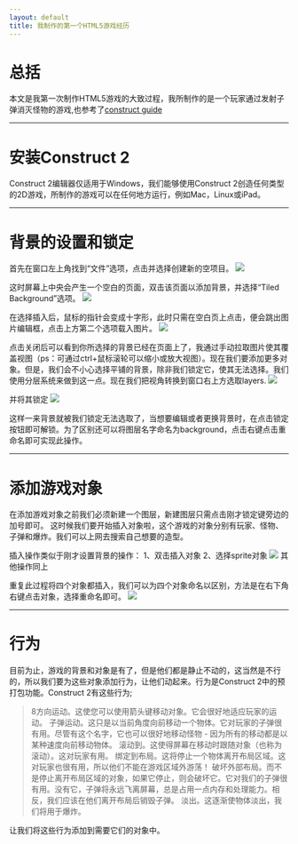 ```yaml
---
layout: default
title: 我制作的第一个HTML5游戏经历
---
```


# **总括**
本文是我第一次制作HTML5游戏的大致过程，我所制作的是一个玩家通过发射子弹消灭怪物的游戏,也参考了[construct guide](https://www.scirra.com/tutorials/37/beginners-guide-to-construct-2/page-1)

---

# **安装Construct 2**
Construct 2编辑器仅适用于Windows，我们能够使用Construct 2创造任何类型的2D游戏，所制作的游戏可以在任何地方运行，例如Mac，Linux或iPad。

---

# **背景的设置和锁定**
首先在窗口左上角找到“文件”选项，点击并选择创建新的空项目。
![](https://raw.githubusercontent.com/YoungAragon/swi-homework/gh-pages/images/lab2-1.png)

这时屏幕上中央会产生一个空白的页面，双击该页面以添加背景，并选择“Tiled Background”选项。
![](https://raw.githubusercontent.com/YoungAragon/swi-homework/gh-pages/images/lab2-2.png)

在选择插入后，鼠标的指针会变成十字形，此时只需在空白页上点击，便会跳出图片编辑框，点击上方第二个选项载入图片。
![](https://raw.githubusercontent.com/YoungAragon/swi-homework/gh-pages/images/lab2-3.png)

点击关闭后可以看到你所选择的背景已经在页面上了，我通过手动拉取图片使其覆盖视图（ps：可通过ctrl+鼠标滚轮可以缩小或放大视图）。现在我们要添加更多对象。但是，我们会不小心选择平铺的背景，除非我们锁定它，使其无法选择。我们使用分层系统来做到这一点。现在我们把视角转换到窗口右上方选取layers.
![](https://raw.githubusercontent.com/YoungAragon/swi-homework/gh-pages/images/lab2-4.png)

并将其锁定
![](https://raw.githubusercontent.com/YoungAragon/swi-homework/gh-pages/images/lab2-5.png)

这样一来背景就被我们锁定无法选取了，当想要编辑或者更换背景时，在点击锁定按钮即可解锁。为了区别还可以将图层名字命名为background，点击右键点击重命名即可实现此操作。

---

# **添加游戏对象**
在添加游戏对象之前我们必须新建一个图层，新建图层只需点击刚才锁定键旁边的加号即可。 这时候我们要开始插入对象啦，这个游戏的对象分别有玩家、怪物、子弹和爆炸。我们可以上网去搜索自己想要的造型。

插入操作类似于刚才设置背景的操作：
1、双击插入对象
2、选择sprite对象
![](https://raw.githubusercontent.com/YoungAragon/swi-homework/gh-pages/images/lab2-6.png)
其他操作同上

重复此过程将四个对象都插入，我们可以为四个对象命名以区别，方法是在右下角 右键点击对象，选择重命名即可。
![](https://raw.githubusercontent.com/YoungAragon/swi-homework/gh-pages/images/lab2-7.png)

---

# 行为
目前为止，游戏的背景和对象是有了，但是他们都是静止不动的，这当然是不行的，所以我们要为这些对象添加行为，让他们动起来。行为是Construct 2中的预打包功能。Construct 2有这些行为;

>8方向运动。这使您可以使用箭头键移动对象。它会很好地适应玩家的运动。
>子弹运动。这只是以当前角度向前移动一个物体。它对玩家的子弹很有用。尽管有这个名字，它也可以很好地移动怪物 - 因为所有的移动都是以某种速度向前移动物体。
>滚动到。这使得屏幕在移动时跟随对象（也称为滚动）。这对玩家有用。
>绑定到布局。这将停止一个物体离开布局区域。这对玩家也很有用，所以他们不能在游戏区域外游荡！
>破坏外部布局。而不是停止离开布局区域的对象，如果它停止，则会破坏它。它对我们的子弹很有用。没有它，子弹将永远飞离屏幕，总是占用一点内存和处理能力。相反，我们应该在他们离开布局后销毁子弹。
>淡出。这逐渐使物体淡出，我们将用于爆炸。

让我们将这些行为添加到需要它们的对象中。